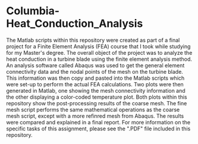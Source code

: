 # Columbia-Heat_Conduction_Analysis
The Matlab scripts within this repository were created as part of a final project for a Finite Element Analysis (FEA) course that I took while studying for my Master's 
degree. The overall object of the project was to analyze the heat conduction in a turbine blade using the finite element analysis method. An analysis software called 
Abaqus was used to get the general element connectivity data and the nodal points of the mesh on the turbine blade. This information was then copy and pasted into the 
Matlab scripts which were set-up to perform the actual FEA calculations. Two plots were then generated in Matlab, one showing the mesh connectivity information and the 
other displaying a color-coded temperature plot. Both plots within this repository show the post-processing results of the coarse mesh. The fine mesh script 
performs the same mathematical operations as the coarse mesh script, except with a more refinred mesh from Abaqus. The results were compared and explained in a final 
report. For more information on the specific tasks of this assignment, please see the ".PDF" file included in this repository.   

